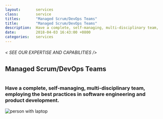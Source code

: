 ```yaml
---
layout:       services
class:        service
titles:       "Managed Scrum/DevOps Teams"
title:        "Managed Scrum/DevOps Teams"
description:  Have a complete, self-managing, multi-disciplinary team, employing the best practices in software engineering and product development.
date:         2018-04-03 16:43:00 +0800
categories:   services
---
```


<div id="serviceContent3" class="section-content">
  <div class="section-title">
    <H6>
      &lt; SEE OUR EXPERTISE AND CAPABILITIES /&gt;
    </H6>
    <H2>Managed Scrum/DevOps Teams</H2>
    <img class="bg" src="{{ "assets/images/title-services.png" | relative_url }}" alt="" />
  </div>
  <div class="row mb20">
    <div class="col-12">
      <h3>Have a complete, self-managing, multi-disciplinary team, employing the best practices in software engineering and product development.</h3>
    </div>
     <div class="text-center">
        <img class="img-fluid mt30 mb30" src="{{ "assets/images/manage-scrum-devops-teams-page.png" | relative_url }}" alt="person with laptop" />
    </div>
  </div>
</div> 
